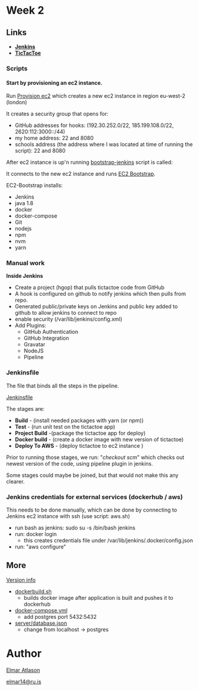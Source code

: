# Week 2

## Links
* __[Jenkins](http://ec2-35-177-96-250.eu-west-2.compute.amazonaws.com:8080)__
* __[TicTacToe](http://ec2-54-76-136-201.eu-west-1.compute.amazonaws.com:8080)__

### Scripts
#### Start by provisioning an ec2 instance.

Run [Provision ec2](provision_aws.sh) which creates a new ec2 instance in region eu-west-2 (london)

It creates a security group that opens for:
- GitHub addresses for hooks: (192.30.252.0/22, 185.199.108.0/22, 2620:112:3000::/44)
- my home address: 22 and 8080
- schools address (the address where I was located at time of running the script): 22 and 8080

After ec2 instance is up'n running [bootstrap-jenkins](bootstrap-jenkins.sh) script is called:

It connects to the new ec2 instance and runs [EC2 Bootstrap](ec2-bootstrap-jenkins.sh).

EC2-Bootstrap installs:
- Jenkins
- java 1.8
- docker
- docker-compose
- Git
- nodejs
- npm
- nvm
- yarn


### Manual work
__Inside Jenkins__
- Create a project (hgop) that pulls tictactoe code from GitHub
 - A hook is configured on github to notify jenkins which then pulls from repo.
 - Generated public/private keys on Jenkins and public key added to github to allow jenkins to connect to repo
 - enable security (/var/lib/jenkins/config.xml)
- Add Plugins:
  - GitHub Authentication
  - GitHub Integration
  - Gravatar
  - NodeJS
  - Pipeline

### Jenkinsfile
The file that binds all the steps in the pipeline.

[Jenkinsfile]()

 The stages are:
- __Build__ - (install needed packages with yarn (or npm))
- __Test__ - (run unit test on the tictactoe app)
- __Project Build__ -(package the tictactoe app for deploy)
- __Docker build__ - (create a docker image with new version of tictactoe)
- __Deploy To AWS__ - (deploy tictactoe to ec2 instance )

Prior to running those stages, we run: "_checkout scm_" which checks out newest version of the code, using pipeline plugin in jenkins.

Some stages could maybe be joined, but that would not make this any clearer.

### Jenkins credentials for external services (dockerhub / aws)

This needs to be done manually, which can be done by connecting to Jenkins ec2 instance with ssh (use script: aws.sh)
- run bash as jenkins: sudo su -s /bin/bash jenkins
 - run: docker login
   - this creates credentials file under /var/lib/jenkins/.docker/config.json
- run: "aws configure"

## More
[Version info](http://ec2-54-76-136-201.eu-west-1.compute.amazonaws.com:8080/version.html)

- [dockerbuild.sh]()
  - builds docker image after application is built and pushes it to dockerhub
- [docker-compose.yml](provisioning/docker-compose.yml)
  - add postgres port 5432:5432
- [server/database.json](database.json)
  - change from localhost -> postgres

# Author
[Elmar Atlason](mailto:elmar.atlason@gmail.com)

elmar14@ru.is
